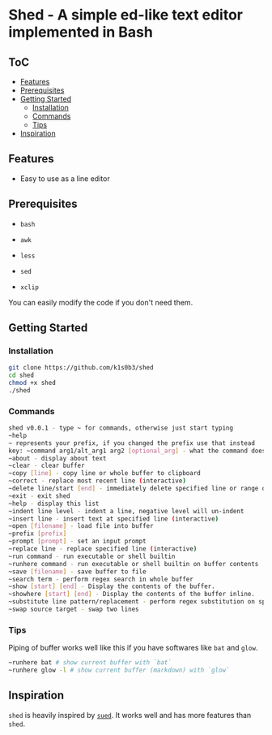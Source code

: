 # Shed - A simple ed-like text editor implemented in Bash

## ToC

- [Features](#features)
- [Prerequisites](#prerequisites)
- [Getting Started](#getting-started)
  - [Installation](#installation)
  - [Commands](#commands)
  - [Tips](#tips)
- [Inspiration](#inspiration)


## Features

- Easy to use as a line editor

## Prerequisites

- `bash`

- `awk`
- `less`
- `sed`
- `xclip`

You can easily modify the code if you don't need them.

## Getting Started

### Installation

```bash
git clone https://github.com/k1s0b3/shed
cd shed
chmod +x shed
./shed
```

### Commands

```bash
shed v0.0.1 - type ~ for commands, otherwise just start typing
~help
~ represents your prefix, if you changed the prefix use that instead
key: ~command arg1/alt_arg1 arg2 [optional_arg] - what the command does
~about - display about text
~clear - clear buffer
~copy [line] - copy line or whole buffer to clipboard
~correct - replace most recent line (interactive)
~delete line/start [end] - immediately delete specified line or range of lines
~exit - exit shed
~help - display this list
~indent line level - indent a line, negative level will un-indent
~insert line - insert text at specified line (interactive)
~open [filename] - load file into buffer
~prefix [prefix]
~prompt [prompt] - set an input prompt
~replace line - replace specified line (interactive)
~run command - run executable or shell builtin
~runhere command - run executable or shell builtin on buffer contents
~save [filename] - save buffer to file
~search term - perform regex search in whole buffer
~show [start] [end] - Display the contents of the buffer.
~showhere [start] [end] - Display the contents of the buffer inline.
~substitute line pattern/replacement - perform regex substitution on specified line
~swap source target - swap two lines
```

### Tips

Piping of buffer works well like this if you have softwares like `bat` and `glow`.

```bash
~runhere bat # show current buffer with `bat`
~runhere glow -l # show current buffer (markdown) with `glow`
```

## Inspiration

`shed` is heavily inspired by [`sued`](https://github.com/AeriaVelocity/sued).
It works well and has more features than `shed`.

